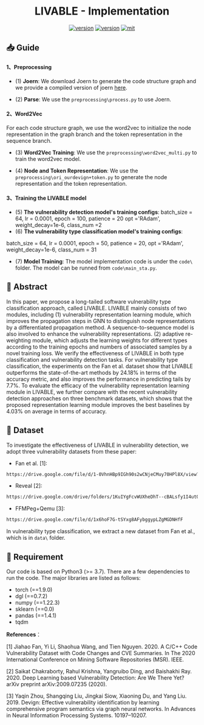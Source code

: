 <div align="center">
    <p>
    <h1>
    LIVABLE - Implementation
    </h1>
    <a href="https://github.com/ddlBoJack/MT4SSL"><img src="https://img.shields.io/badge/Platform-linux-lightgrey" alt="version"></a>
    <a href="https://github.com/ddlBoJack/MT4SSL"><img src="https://img.shields.io/badge/Python-3.8+-orange" alt="version"></a>
    <a href="https://github.com/ddlBoJack/MT4SSL"><img src="https://img.shields.io/badge/License-MIT-red.svg" alt="mit"></a>
</div>


## 📥 Guide

#### 1、Preprocessing

- (1) **Joern**: 
  We download Joern to generate the code structure graph and we provide a compiled version of joern [here](https://zenodo.org/record/7323504#.Y3OQL3ZByUk). 

- (2) **Parse**: 
  We use the `preprocessing\process.py` to use Joern.

#### 2、Word2Vec
For each code structure graph, we use the word2vec to initialize the node representation in the graph branch and the token representation
in the sequence branch.

-  (3) **Word2Vec Training**:
  We use the `preprocessing\word2vec_multi.py` to train the word2vec model.
  
-  (4) **Node and Token Representation**:
  We use the `preprocessing\ori_ourdevign+token.py` to generate the node representation and the token representation.
  

#### 3、Training the LIVABLE model


-  (5) **The vulnerability detection model's training configs**:
  batch_size = 64, lr = 0.0001, epoch = 100, patience = 20
  opt ='RAdam', weight_decay=1e-6, class_num =2
-  (6) **The vulnerability type classification model's training configs**:
  
  batch_size = 64, lr = 0.0001, epoch = 50, patience = 20, opt ='RAdam', weight_decay=1e-6, class_num = 31

-  (7) **Model Training**: 
The model implementation code is under the `code\` folder. The model can be runned from `code\main_sta.py`.

## 🚨 Abstract

In this paper, we propose a long-tailed software vulnerability type classification approach, called LIVABLE. LIVABLE mainly consists of two modules, including (1) vulnerability representation learning module, which improves the propagation steps in GNN to distinguish node representations by a differentiated propagation method. A sequence-to-sequence model is also involved to enhance the vulnerability representations. (2) adaptive re-weighting module, which adjusts the learning weights for different types according to the training epochs and numbers of associated samples by a novel training loss. We verify the effectiveness of LIVABLE in both type classification and vulnerability detection tasks. For vulnerability type classification, the experiments on the Fan et al. dataset show that LIVABLE outperforms the state-of-the-art methods by 24.18% in terms of the accuracy metric, and also improves the performance in predicting tails by 7.7%. To evaluate the efficacy of the vulnerability representation learning module in LIVABLE, we further compare with the recent vulnerability detection approaches on three benchmark datasets, which shows that the proposed representation learning module improves the best baselines by 4.03% on average in terms of accuracy.

## 🤯 Dataset

To investigate the effectiveness of LIVABLE in vulnerability detection, we adopt three vulnerability datasets from these paper:

- Fan et al. [1]: 
```bash
https://drive.google.com/file/d/1-0VhnHBp9IGh90s2wCNjeCMuy70HPl8X/view?usp=sharing
```

- Reveal [2]: 
```bash
https://drive.google.com/drive/folders/1KuIYgFcvWUXheDhT--cBALsfy1I4utOyF
```

- FFMPeg+Qemu [3]: 
```bash
https://drive.google.com/file/d/1x6hoF7G-tSYxg8AFybggypLZgMGDNHfF
```

In vulnerability type classification, we extract a new dataset from Fan et al., which is in `data\` folder.

## 📅 Requirement

Our code is based on Python3 (>= 3.7). There are a few dependencies to run the code. The major libraries are listed as follows:

- torch (==1.9.0)
- dgl (==0.7.2)
- numpy (==1.22.3)
- sklearn (==0.0)
- pandas (==1.4.1)
- tqdm





**References**：

[1] Jiahao Fan, Yi Li, Shaohua Wang, and Tien Nguyen. 2020. A C/C++ Code Vulnerability Dataset with Code Changes and CVE Summaries. In The 2020 International Conference on Mining Software Repositories (MSR). IEEE.

[2] Saikat Chakraborty, Rahul Krishna, Yangruibo Ding, and Baishakhi Ray. 2020. Deep Learning based Vulnerability Detection: Are We There Yet? arXiv preprint arXiv:2009.07235 (2020).

[3] Yaqin Zhou, Shangqing Liu, Jingkai Siow, Xiaoning Du, and Yang Liu. 2019. Devign: Effective vulnerability identification by learning comprehensive program semantics via graph neural networks. In Advances in Neural Information Processing Systems. 10197–10207.
